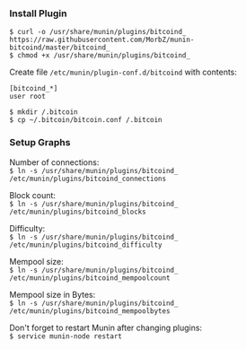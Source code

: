 ### Install Plugin
`$ curl -o /usr/share/munin/plugins/bitcoind_ https://raw.githubusercontent.com/MorbZ/munin-bitcoind/master/bitcoind_`  
`$ chmod +x /usr/share/munin/plugins/bitcoind_`  

Create file `/etc/munin/plugin-conf.d/bitcoind` with contents:

    [bitcoind_*]
    user root

`$ mkdir /.bitcoin`  
`$ cp ~/.bitcoin/bitcoin.conf /.bitcoin`  

### Setup Graphs
Number of connections:  
`$ ln -s /usr/share/munin/plugins/bitcoind_ /etc/munin/plugins/bitcoind_connections`

Block count:  
`$ ln -s /usr/share/munin/plugins/bitcoind_ /etc/munin/plugins/bitcoind_blocks`

Difficulty:  
`$ ln -s /usr/share/munin/plugins/bitcoind_ /etc/munin/plugins/bitcoind_difficulty`

Mempool size:  
`$ ln -s /usr/share/munin/plugins/bitcoind_ /etc/munin/plugins/bitcoind_mempoolcount`

Mempool size in Bytes:  
`$ ln -s /usr/share/munin/plugins/bitcoind_ /etc/munin/plugins/bitcoind_mempoolbytes`

Don't forget to restart Munin after changing plugins:  
`$ service munin-node restart`
